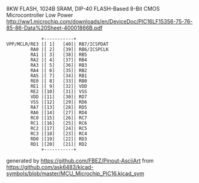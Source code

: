 8KW FLASH, 1024B SRAM, DIP-40
FLASH-Based 8-Bit CMOS Microcontroller Low Power
http://ww1.microchip.com/downloads/en/DeviceDoc/PIC16LF15356-75-76-85-86-Data%20Sheet-40001866B.pdf


	             +-----------+
	VPP/MCLR/RE3 |[ 1]   [40]| RB7/ICSPDAT
	         RA0 |[ 2]   [39]| RB6/ICSPCLK
	         RA1 |[ 3]   [38]| RB5
	         RA2 |[ 4]   [37]| RB4
	         RA3 |[ 5]   [36]| RB3
	         RA4 |[ 6]   [35]| RB2
	         RA5 |[ 7]   [34]| RB1
	         RE0 |[ 8]   [33]| RB0
	         RE1 |[ 9]   [32]| VDD
	         RE2 |[10]   [31]| VSS
	         VDD |[11]   [30]| RD7
	         VSS |[12]   [29]| RD6
	         RA7 |[13]   [28]| RD5
	         RA6 |[14]   [27]| RD4
	         RC0 |[15]   [26]| RC7
	         RC1 |[16]   [25]| RC6
	         RC2 |[17]   [24]| RC5
	         RC3 |[18]   [23]| RC4
	         RD0 |[19]   [22]| RD3
	         RD1 |[20]   [21]| RD2
	             +-----------+


generated by https://github.com/FBEZ/Pinout-AsciiArt from https://github.com/ask6483/kicad-symbols/blob/master/MCU_Microchip_PIC16.kicad_sym